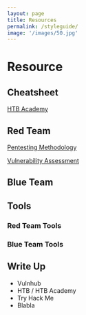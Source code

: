 ```yaml
---
layout: page
title: Resources
permalink: /styleguide/
image: '/images/50.jpg'
---
```

# Resource

## Cheatsheet

[HTB Academy](/cheatsheet/htbacademy.md)

## Red Team
[Pentesting Methodology](-)

[Vulnerability Assessment](-)



## Blue Team



## Tools
### Red Team Tools
### Blue Team Tools


## Write Up
* Vulnhub
* HTB / HTB Academy
* Try Hack Me
* Blabla
